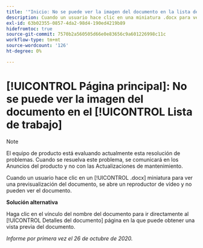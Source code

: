 ```yaml
---
title: '"Inicio: No se puede ver la imagen del documento en la lista de trabajo'
description: Cuando un usuario hace clic en una miniatura .docx para ver una vista previa del documento, se abre un reproductor de vídeo y no puede ver el documento.
exl-id: 63b02355-0857-4da2-98d4-190ed4219b89
hidefromtoc: true
source-git-commit: 7570b2a560505d66e0e83656c9a601226998c11c
workflow-type: tm+mt
source-wordcount: '126'
ht-degree: 0%

---
```


# [!UICONTROL Página principal]: No se puede ver la imagen del documento en el [!UICONTROL Lista de trabajo]

>[!NOTE]
>
>El equipo de producto está evaluando actualmente esta resolución de problemas. Cuando se resuelva este problema, se comunicará en los Anuncios del producto y no con las Actualizaciones de mantenimiento.

Cuando un usuario hace clic en un [!UICONTROL .docx] miniatura para ver una previsualización del documento, se abre un reproductor de vídeo y no pueden ver el documento.

**Solución alternativa**

Haga clic en el vínculo del nombre del documento para ir directamente al [!UICONTROL Detalles del documento] página en la que puede obtener una vista previa del documento.

_Informe por primera vez el 26 de octubre de 2020._

